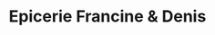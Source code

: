 ---
title: "Epicerie Francine & Denis"
url: /la-peche/epicerie-francine-und-denis/
shop: Supermarkt
---